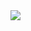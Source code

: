 <img src="https://capsule-render.vercel.app/api?type=waving&color=0:1a1a1a,100:00ffff&height=200&section=header&text=NyanCatBot%20Dashboard&fontSize=35&fontColor=fff&animation=fadeIn" />